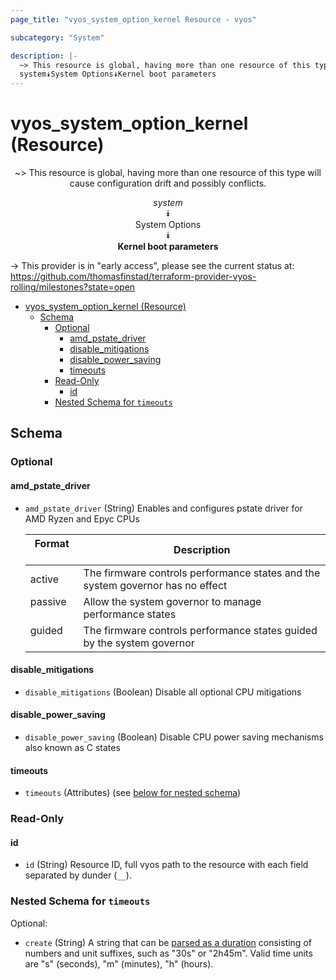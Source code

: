 ```yaml
---
page_title: "vyos_system_option_kernel Resource - vyos"

subcategory: "System"

description: |-
  ~> This resource is global, having more than one resource of this type will cause configuration drift and possibly conflicts.
  system⯯System Options⯯Kernel boot parameters
---
```


# vyos_system_option_kernel (Resource)
<center>

~> This resource is global, having more than one resource of this type will cause configuration drift and possibly conflicts.

*system*  
⯯  
System Options  
⯯  
**Kernel boot parameters**


</center>

-> This provider is in "early access", please see the current status at: https://github.com/thomasfinstad/terraform-provider-vyos-rolling/milestones?state=open

<!--TOC-->

- [vyos_system_option_kernel (Resource)](#vyos_system_option_kernel-resource)
  - [Schema](#schema)
    - [Optional](#optional)
      - [amd_pstate_driver](#amd_pstate_driver)
      - [disable_mitigations](#disable_mitigations)
      - [disable_power_saving](#disable_power_saving)
      - [timeouts](#timeouts)
    - [Read-Only](#read-only)
      - [id](#id)
    - [Nested Schema for `timeouts`](#nested-schema-for-timeouts)

<!--TOC-->

<!-- schema generated by tfplugindocs -->
## Schema

### Optional

#### amd_pstate_driver
- `amd_pstate_driver` (String) Enables and configures pstate driver for AMD Ryzen and Epyc CPUs

    |  Format   &emsp;|  Description                                                                     |
    |-----------|----------------------------------------------------------------------------------|
    |  active   &emsp;|  The firmware controls performance states and the system governor has no effect  |
    |  passive  &emsp;|  Allow the system governor to manage performance states                          |
    |  guided   &emsp;|  The firmware controls performance states guided by the system governor          |
#### disable_mitigations
- `disable_mitigations` (Boolean) Disable all optional CPU mitigations
#### disable_power_saving
- `disable_power_saving` (Boolean) Disable CPU power saving mechanisms also known as C states
#### timeouts
- `timeouts` (Attributes) (see [below for nested schema](#nestedatt--timeouts))

### Read-Only

#### id
- `id` (String) Resource ID, full vyos path to the resource with each field separated by dunder (`__`).

<a id="nestedatt--timeouts"></a>
### Nested Schema for `timeouts`

Optional:

- `create` (String) A string that can be [parsed as a duration](https://pkg.go.dev/time#ParseDuration) consisting of numbers and unit suffixes, such as &#34;30s&#34; or &#34;2h45m&#34;. Valid time units are &#34;s&#34; (seconds), &#34;m&#34; (minutes), &#34;h&#34; (hours).
